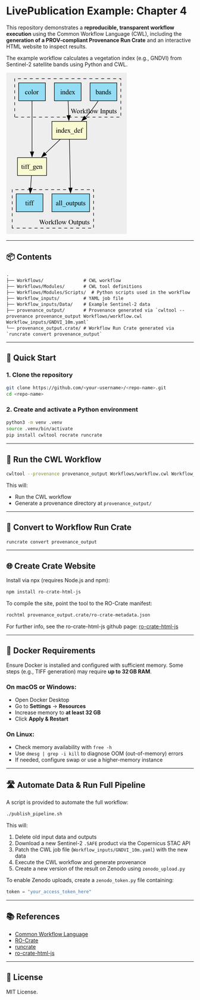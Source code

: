 # LivePublication Example: Chapter 4

This repository demonstrates a **reproducible, transparent workflow execution** using the Common Workflow Language (CWL), including the **generation of a PROV-compliant Provenance Run Crate** and an interactive HTML website to inspect results.

The example workflow calculates a vegetation index (e.g., GNDVI) from Sentinel-2 satellite bands using Python and CWL.

![Workflow Diagram](workflow.png)

---

## 📦 Contents

```
.
├── Workflows/               # CWL workflow 
├── Workflows/Modules/       # CWL tool definitions
├── Workflows/Modules/Scripts/  # Python scripts used in the workflow
├── Workflow_inputs/         # YAML job file
├── Workflow_inputs/Data/    # Example Sentinel-2 data
├── provenance_output/       # Provenance generated via `cwltool --provenance provenance_output Workflows/workflow.cwl Workflow_inputs/GNDVI_10m.yaml`  
└── provenance_output.crate/ # Workflow Run Crate generated via `runcrate convert provenance_output`   
```

---

## 🚀 Quick Start

### 1. Clone the repository

```bash
git clone https://github.com/<your-username>/<repo-name>.git
cd <repo-name>
```

### 2. Create and activate a Python environment

```bash
python3 -m venv .venv
source .venv/bin/activate
pip install cwltool rocrate runcrate
```

---

## 🔁 Run the CWL Workflow

```bash
cwltool --provenance provenance_output Workflows/workflow.cwl Workflow_inputs/GNDVI_10m.yaml
```

This will:

- Run the CWL workflow
- Generate a provenance directory at `provenance_output/`

---

## 🔄 Convert to Workflow Run Crate

```bash
runcrate convert provenance_output
```

---

## 🌐 Create Crate Website

Install via npx (requires Node.js and npm):

```bash
npm install ro-crate-html-js
```

To compile the site, point the tool to the RO-Crate manifest:

```bash
rochtml provenance_output.crate/ro-crate-metadata.json  
```

For further info, see the ro-crate-html-js github page: [ro-crate-html-js](https://github.com/UTS-eResearch/ro-crate-html-js)

---

## 🐳 Docker Requirements

Ensure Docker is installed and configured with sufficient memory. Some steps (e.g., TIFF generation) may require **up to 32 GB RAM**.

### On macOS or Windows:

- Open Docker Desktop
- Go to **Settings** → **Resources**
- Increase memory to **at least 32 GB**
- Click **Apply & Restart**

### On Linux:

- Check memory availability with `free -h`
- Use `dmesg | grep -i kill` to diagnose OOM (out-of-memory) errors
- If needed, configure swap or use a higher-memory instance

---

## 🛣️ Automate Data & Run Full Pipeline

A script is provided to automate the full workflow:

```bash
./publish_pipeline.sh
```

This will:

1. Delete old input data and outputs
2. Download a new Sentinel-2 `.SAFE` product via the Copernicus STAC API
3. Patch the CWL job file (`Workflow_inputs/GNDVI_10m.yaml`) with the new data
4. Execute the CWL workflow and generate provenance
5. Create a new version of the result on Zenodo using `zenodo_upload.py`

To enable Zenodo uploads, create a `zenodo_token.py` file containing:

```python
token = "your_access_token_here"
```

---

## 📚 References

- [Common Workflow Language](https://www.commonwl.org/)
- [RO-Crate](https://www.researchobject.org/ro-crate/)
- [runcrate](https://github.com/ResearchObject/runcrate)
- [ro-crate-html-js](https://www.npmjs.com/package/ro-crate-html-js)

---

## 📄 License

MIT License.
